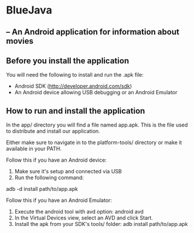 BlueJava
===============================================================
– An Android application for information about movies
---------------------------------------------------------------

Before you install the application
----------------------------------
You will need the following to install and run the .apk file:
- Android SDK (http://developer.android.com/sdk)
- An Android device allowing USB debugging or an Android Emulator


How to run and install the application
---------------------------------------
In the app/ directory you will find a file named app.apk.
This is the file used to distribute and install our application.

Either make sure to navigate in to the platform-tools/ directory
or make it available in your PATH.

Follow this if you have an Android device:
1. Make sure it's setup and connected via USB
2. Run the following command:

adb -d install path/to/app.apk

Follow this if you have an Android Emulator:
1. Execute the android tool with avd option:
android avd
2. In the Virtual Devices view, select an AVD and click Start.
3. Install the apk from your SDK's tools/ folder:
adb install path/to/app.apk
